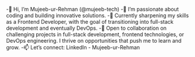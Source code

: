 -👋 Hi, I’m Mujeeb-ur-Rehman (@mujeeb-tech)
-👀 I’m passionate about coding and building innovative solutions.
-🌱 Currently sharpening my skills as a Frontend Developer, with the goal of transitioning into full-stack development and eventually DevOps.
-💞️ Open to collaboration on challenging projects in full-stack development, frontend technologies, or DevOps engineering. I thrive on opportunities that push me to learn and grow.
-📫 Let’s connect: LinkedIn - Mujeeb-ur-Rehman
